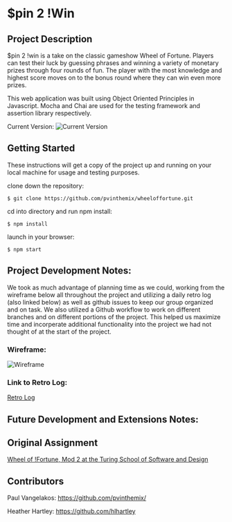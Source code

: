 # $pin 2 !Win

## Project Description

$pin 2 !win is a take on the classic gameshow Wheel of Fortune. Players can test their luck by guessing phrases and winning a variety of monetary prizes through four rounds of fun. The player with the most knowledge and highest score moves on to the bonus round where they can win even more prizes. 

This web application was built using Object Oriented Principles in Javascript. Mocha and Chai are used for the testing framework and assertion library respectively.  

Current Version: 
![Current Version](https://imgur.com/IdGJcE1)

## Getting Started

These instructions will get a copy of the project up and running on your local machine for usage and testing purposes. 

clone down the repository:
```
$ git clone https://github.com/pvinthemix/wheeloffortune.git
```

cd into directory and run npm install:
```
$ npm install
```

launch in your browser:
```
$ npm start
```

## Project Development Notes:
We took as much advantage of planning time as we could, working from the wireframe below all throughout the project and utilizing a daily retro log (also linked below) as well as github issues to keep our group organized and on task. We also utilized a Github workflow to work on different branches and on different portions of the project. This helped us maximize time and incorperate additional functionality into the project we had not thought of at the start of the project.

### Wireframe:
![Wireframe](https://imgur.com/iXriAwK)

### Link to Retro Log:
[Retro Log](https://docs.google.com/document/d/1VIxN-ZS5nTbBKPsi9kkiQqgU-bOW4-ZF0-zh8nLCzmo/edit?usp=sharing)

## Future Development and Extensions Notes:


## Original Assignment
[Wheel of !Fortune, Mod 2 at the Turing School of Software and Design](http://frontend.turing.io/projects/wheel-of-fortune.html)

## Contributors
Paul Vangelakos: https://github.com/pvinthemix/

Heather Hartley: https://github.com/hlhartley

